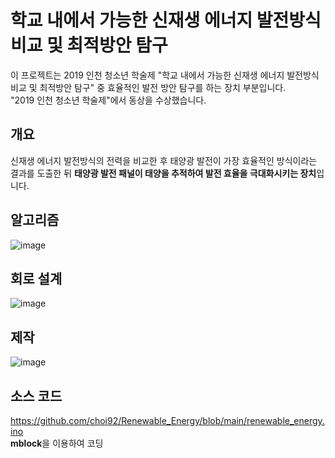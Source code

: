 # 학교 내에서 가능한 신재생 에너지 발전방식 비교 및 최적방안 탐구
이 프로젝트는 2019 인천 청소년 학술제 "학교 내에서 가능한 신재생 에너지 발전방식 비교 및 최적방안 탐구" 중 효율적인 발전 방안 탐구를 하는 장치 부분입니다. <br>
"2019 인천 청소년 학술제"에서 동상을 수상했습니다.

## 개요
신재생 에너지 발전방식의 전력을 비교한 후 태양광 발전이 가장 효율적인 방식이라는 결과를 도출한 뒤 **태양광 발전 패널이 태양을 추적하여 발전 효율을 극대화시키는 장치**입니다.

## 알고리즘
![image](https://user-images.githubusercontent.com/65582244/132743403-85a705ef-b508-41ea-b63e-9f4907d1acc4.png)

## 회로 설계
![image](https://user-images.githubusercontent.com/65582244/132743369-ca95d4d7-bd66-44a9-a6dc-59444f32b48d.png)

## 제작
![image](https://user-images.githubusercontent.com/65582244/132743594-6a1ab6d4-aee7-4827-a052-596a21d1097c.png)

## 소스 코드
https://github.com/choi92/Renewable_Energy/blob/main/renewable_energy.ino <br>
**mblock**을 이용하여 코딩
